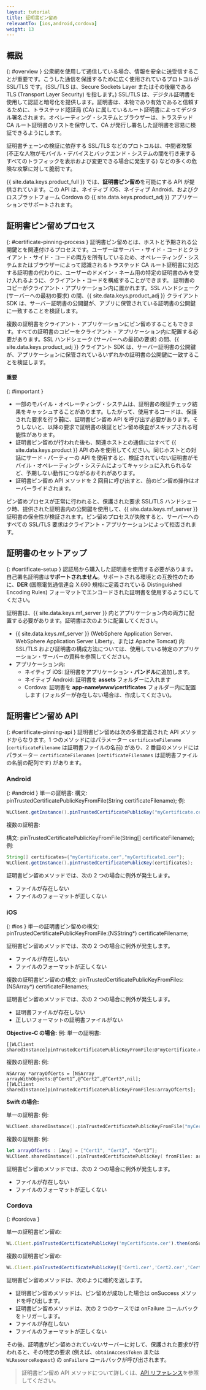 ```yaml
---
layout: tutorial
title: 証明書ピン留め
relevantTo: [ios,android,cordova]
weight: 13
---
```

<!-- NLS_CHARSET=UTF-8 -->
## 概説
{: #overview }
公衆網を使用して通信している場合、情報を安全に送受信することが重要です。こうした通信を保護するために広く使用されているプロトコルが SSL/TLS です。(SSL/TLS は、Secure Sockets Layer またはその後継である TLS (Transport Layer Security) を指します。) SSL/TLS は、デジタル証明書を使用して認証と暗号化を提供します。証明書は、本物であり有効であると信頼するために、トラステッド認証局 (CA) に属しているルート証明書によってデジタル署名されます。オペレーティング・システムとブラウザーは、トラステッド CA ルート証明書のリストを保守して、CA が発行し署名した証明書を容易に検証できるようにします。

証明書チェーンの検証に依存する SSL/TLS などのプロトコルは、中間者攻撃 (不正な人物がモバイル・デバイスとバックエンド・システムの間を行き来するすべてのトラフィックを表示および変更できる場合に発生する) などの多くの危険な攻撃に対して脆弱です。

{{ site.data.keys.product_full }} では、**証明書ピン留め**を可能にする API が提供されています。この API は、ネイティブ iOS、ネイティブ Android、およびクロスプラットフォーム Cordova の {{ site.data.keys.product_adj }} アプリケーションでサポートされます。

## 証明書ピン留めプロセス
{: #certificate-pinning-process }
証明書ピン留めとは、ホストと予期される公開鍵とを関連付けるプロセスです。ユーザーはサーバー・サイド・コードとクライアント・サイド・コードの両方を所有しているため、オペレーティング・システムまたはブラウザーによって認識されるトラステッド CA ルート証明書に対応する証明書の代わりに、ユーザーのドメイン・ネーム用の特定の証明書のみを受け入れるように、クライアント・コードを構成することができます。
証明書のコピーがクライアント・アプリケーション内に置かれます。SSL ハンドシェーク (サーバーへの最初の要求) の間、{{ site.data.keys.product_adj }} クライアント SDK は、サーバー証明書の公開鍵が、アプリに保管されている証明書の公開鍵に一致することを検証します。

複数の証明書をクライアント・アプリケーションにピン留めすることもできます。すべての証明書のコピーをクライアント・アプリケーション内に配置する必要があります。SSL ハンドシェーク (サーバーへの最初の要求) の間、{{ site.data.keys.product_adj }} クライアント SDK は、サーバー証明書の公開鍵が、アプリケーションに保管されているいずれかの証明書の公開鍵に一致することを検証します。

#### 重要
{: #important }
* 一部のモバイル・オペレーティング・システムは、証明書の検証チェック結果をキャッシュすることがあります。したがって、使用するコードは、保護された要求を行う**前**に、証明書ピン留め API を呼び出す必要があります。そうしないと、以降の要求で証明書の検証とピン留め検査がスキップされる可能性があります。
* 証明書ピン留めが行われた後も、関連ホストとの通信にはすべて {{ site.data.keys.product }} API のみを使用してください。同じホストとの対話にサード・パーティーの API を使用すると、検証されていない証明書がモバイル・オペレーティング・システムによってキャッシュに入れられるなど、予期しない動作につながるおそれがあります。
* 証明書ピン留め API メソッドを 2 回目に呼び出すと、前のピン留め操作はオーバーライドされます。

ピン留めプロセスが正常に行われると、保護された要求 SSL/TLS ハンドシェーク時、提供された証明書内の公開鍵を使用して、{{ site.data.keys.mf_server }} 証明書の保全性が検証されます。ピン留めプロセスが失敗すると、サーバーへのすべての SSL/TLS 要求はクライアント・アプリケーションによって拒否されます。

## 証明書のセットアップ
{: #certificate-setup }
認証局から購入した証明書を使用する必要があります。自己署名証明書は**サポートされません**。サポートされる環境との互換性のために、**DER** (国際電気通信連合 X.690 規格に定義されている Distinguished Encoding Rules) フォーマットでエンコードされた証明書を使用するようにしてください。

証明書は、{{ site.data.keys.mf_server }} 内とアプリケーション内の両方に配置する必要があります。証明書は次のように配置してください。

* {{ site.data.keys.mf_server }} (WebSphere Application Server、WebSphere Application Server Liberty、または Apache Tomcat) 内: SSL/TLS および証明書の構成方法については、使用している特定のアプリケーション・サーバーの資料を参照してください。
* アプリケーション内:
    - ネイティブ iOS: 証明書をアプリケーション・**バンドル**に追加します。
    - ネイティブ Android: 証明書を **assets** フォルダーに入れます
    - Cordova: 証明書を **app-name\www\certificates** フォルダー内に配置します (フォルダーが存在しない場合は、作成してください)。

## 証明書ピン留め API
{: #certificate-pinning-api }
証明書ピン留めは次の多重定義された API メソッドからなります。1 つのメソッドにはパラメーター `certificateFilename` (`certificateFilename` は証明書ファイルの名前) があり、2 番目のメソッドにはパラメーター `certificateFilenames` (`certificateFilenames` は証明書ファイルの名前の配列です) があります。

### Android
{: #android }
単一の証明書:
構文:
pinTrustedCertificatePublicKeyFromFile(String certificateFilename);
例:
```java
WLClient.getInstance().pinTrustedCertificatePublicKey("myCertificate.cer");
```
複数の証明書:

構文:
pinTrustedCertificatePublicKeyFromFile(String[] certificateFilename);
例:
```java
String[] certificates={"myCertificate.cer","myCertificate1.cer"};
WLClient.getInstance().pinTrustedCertificatePublicKey(certificates);
```
証明書ピン留めメソッドでは、次の 2 つの場合に例外が発生します。
* ファイルが存在しない
* ファイルのフォーマットが正しくない


### iOS
{: #ios }
単一の証明書ピン留めの構文:
pinTrustedCertificatePublicKeyFromFile:(NSString*) certificateFilename;

証明書ピン留めメソッドでは、次の 2 つの場合に例外が発生します。
* ファイルが存在しない
* ファイルのフォーマットが正しくない

複数の証明書ピン留めの構文:
pinTrustedCertificatePublicKeyFromFiles:(NSArray*) certificateFilenames;

証明書ピン留めメソッドでは、次の 2 つの場合に例外が発生します。
* 証明書ファイルが存在しない
* 正しいフォーマットの証明書ファイルがない

**Objective-C の場合:**
例:
単一の証明書:
```objc
[[WLClient sharedInstance]pinTrustedCertificatePublicKeyFromFile:@"myCertificate.cer"];

```
複数の証明書:
例:
```objc
NSArray *arrayOfCerts = [NSArray arrayWithObjects:@“Cert1”,@“Cert2”,@“Cert3",nil];
[[WLClient sharedInstance]pinTrustedCertificatePublicKeyFromFiles:arrayOfCerts];
```

**Swift の場合:**

単一の証明書:
例:
```swift
WLClient.sharedInstance().pinTrustedCertificatePublicKeyFromFile("myCertificate.cer")
```
複数の証明書:
例:
```swift
let arrayOfCerts : [Any] = ["Cert1", "Cert2”, "Cert3”];
WLClient.sharedInstance().pinTrustedCertificatePublicKey( fromFiles: arrayOfCerts)
```

証明書ピン留めメソッドでは、次の 2 つの場合に例外が発生します。

* ファイルが存在しない
* ファイルのフォーマットが正しくない

### Cordova
{: #cordova }

単一の証明書ピン留め:

```javascript
WL.Client.pinTrustedCertificatePublicKey('myCertificate.cer').then(onSuccess, onFailure);
```

複数の証明書ピン留め:

```javascript
WL.Client.pinTrustedCertificatePublicKey(['Cert1.cer','Cert2.cer','Cert3.cer']).then(onSuccess, onFailure);
```

証明書ピン留めメソッドは、次のように確約を返します。

* 証明書ピン留めメソッドは、ピン留めが成功した場合は onSuccess メソッドを呼び出します。
* 証明書ピン留めメソッドは、次の 2 つのケースでは onFailure コールバックをトリガーします。
* ファイルが存在しない
* ファイルのフォーマットが正しくない

その後、証明書がピン留めされていないサーバーに対して、保護された要求が行われると、その特定の要求 (例えば、`obtainAccessToken` または `WLResourceRequest`) の `onFailure` コールバックが呼び出されます。

> 証明書ピン留め API メソッドについて詳しくは、[API リファレンス](../../api/client-side-api/)を参照してください。
